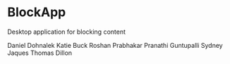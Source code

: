 # BlockApp
Desktop application for blocking content

Daniel Dohnalek
Katie Buck
Roshan Prabhakar
Pranathi Guntupalli
Sydney Jaques
Thomas Dillon
